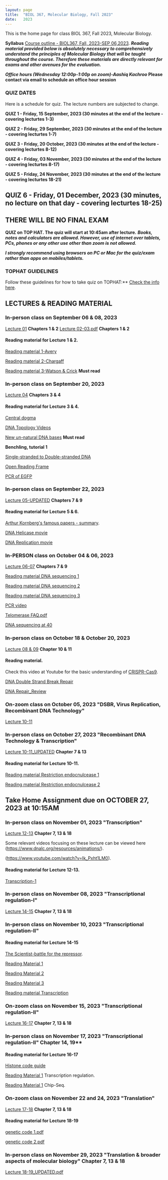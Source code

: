 ```yaml
---
layout: page
title:  "BIOL 367, Molecular Biology, Fall 2023"
date:   2023
---
```

This is the home page for class BIOL 367, Fall 2023, Molecular Biology.

**Syllabus**
[Course outline - BIOL367, Fall, 2023-SEP 06,2023](https://github.com/kachroolab/kachroolab/files/12529902/BIOL367_Fall2023.course.outline_09062023.pdf). 
**_Reading material provided below is absolutely necessary to comprehensively understand the principles of Molecular Biology that will be taught throughout the course. Therefore these materials are directly relevant for exams and other avenues for the evaluation._** 

**_Office hours (Wednesday 12:00p-1:00p on zoom)-Aashiq Kachroo_ Please contact via email to schedule an office hour session**


### **QUIZ DATES**
Here is a schedule for quiz. The lecture numbers are subjected to change.

**QUIZ 1 - Friday, 15 September, 2023 (30 minutes at the end of the lecture - covering lecturtes 1-3)**

**QUIZ 2 - Friday, 29 September, 2023 (30 minutes at the end of the lecture - covering lecturtes 1-7)**

**QUIZ 3 - Friday, 20 October, 2023 (30 minutes at the end of the lecture - covering lecturtes 8-12)**

**QUIZ 4 - Friday, 03 November, 2023 (30 minutes at the end of the lecture - covering lecturtes 8-17)**

**QUIZ 5 - Friday, 24 November, 2023 (30 minutes at the end of the lecture - covering lecturtes 18-21)**

## **QUIZ 6 - Friday, 01 December, 2023 (30 minutes, no lecture on that day - covering lecturtes 18-25)**


## **THERE WILL BE NO FINAL EXAM**

**QUIZ on TOP HAT. The quiz will start at 10:45am after lecture.** 
**_Books, notes and calculators are allowed. However, use of internet over tablets, PCs, phones or any other use other than zoom is not allowed._** 

**_I strongly recommend using browsers on PC or Mac for the quiz/exam rather than apps on mobiles/tablets._** 

### **TOPHAT GUIDELINES**
Follow these guidelines for how to take quiz on TOPHAT:** [Check the info here](https://support.tophat.com/s/article/Student-Starting-a-Test).

## **LECTURES & READING MATERIAL**

### **In-person class on September 06 & 08, 2023** 

[Lecture 01](https://github.com/kachroolab/kachroolab/files/12529927/Lecture.01.pdf) **Chapters 1 & 2**
[Lecture 02-03.pdf](https://github.com/kachroolab/kachroolab/files/12588977/Lecture.02-03.pdf) **Chapters 1 & 2**

#### Reading material for Lecture 1 & 2.

[Reading material 1-Avery](https://github.com/kachroolab/kachroolab/files/1612069/Avery.1944.pdf)

[Reading material 2-Chargaff](https://github.com/kachroolab/kachroolab/files/1612189/Chargaff.1950.pdf)

[Reading material 3-Watson & Crick](https://github.com/kachroolab/kachroolab/files/1612072/WatsonCrick.1953.pdf) **Must read**

### **In-person class on September 20, 2023**

[Lecture 04](https://github.com/kachroolab/kachroolab/files/12673964/Lecture.04_new.pdf) **Chapters 3 & 4** 

#### Reading material for Lecture 3 & 4.

[Central dogma](https://github.com/kachroolab/kachroolab/files/2373012/The.central.dogma_Crick.pdf)

[DNA Topology Videos](https://youtu.be/HyP0cEbqKTc) 

[New un-natural DNA bases](https://www.science.org/doi/10.1126/science.aat0971)  **Must read** 


**Benchling, tutorial 1**

[Single-stranded to Double-stranded DNA](https://benchling.com/s/seq-8aTNukCNhyxSX1ADFUua)

[Open Reading Frame](https://benchling.com/s/seq-joNMXHm2rItetsAgFM4K)

[PCR of EGFP](https://benchling.com/s/seq-hRjIhBueTToQQjuEqOhp)


### **In-person class on September 22, 2023** 

[Lecture 05-UPDATED](https://github.com/kachroolab/kachroolab/files/12693618/Lecture.05_Updated.pdf) **Chapters 7 & 9** 

#### Reading material for Lecture 5 & 6.

[Arthur Kornberg's famous papers - summary](https://profiles.nlm.nih.gov/ps/retrieve/Narrative/WH/p-nid/208). 

[DNA Helicase movie](https://www.youtube.com/watch?v=YzNuLsqMqyE&feature=youtu.be)

[DNA Replication movie](https://dnalc.cshl.edu/resources/3d/04-mechanism-of-replication-advanced.html)

### **In-PERSON class on October 04 & 06, 2023**

[Lecture 06-07](https://github.com/kachroolab/kachroolab/files/12797710/Lecture.06-07.pdf) **Chapters 7 & 9**

[Reading material DNA sequencing 1](https://github.com/kachroolab/kachroolab/files/1639518/DNA.seq.at.40.pdf)

[Reading material DNA sequencing 2](https://github.com/kachroolab/kachroolab/files/2408189/Next.gen.sequencing.1.pdf)

[Reading material DNA sequencing 3](https://github.com/kachroolab/kachroolab/files/2408188/Next.gen.sequencing.2.pdf)

[PCR video](https://dnalc.cshl.edu/view/15475-The-cycles-of-the-polymerase-chain-reaction-PCR-3D-animation.html)

[Telomerase FAQ.pdf](https://github.com/kachroolab/kachroolab/files/12797742/Telomerase.FAQ.pdf)

[DNA sequencing at 40](https://github.com/kachroolab/kachroolab/files/12821540/nature24286.pdf)

### **In-person class on October 18 & October 20, 2023**

[Lecture 08 & 09](https://github.com/kachroolab/kachroolab/files/12965928/Lecture.08-09.pdf) **Chapter 10 & 11**

#### Reading material.
Check this video at Youtube for the basic understanding of [CRISPR-Cas9](https://www.youtube.com/watch?v=6SL2eEUvycI). 

[DNA Double Strand Break Repair](https://github.com/kachroolab/kachroolab/files/2476633/DSBR.review.pdf) 

[DNA Repair_Review](https://github.com/kachroolab/kachroolab/files/12966860/s41392-021-00648-7.pdf)

### **On-zoom class on October 05, 2023** "DSBR, Virus Replication, Recombinant DNA Technology" 

[Lecture 10-11](https://github.com/kachroolab/kachroolab/files/13160517/Lecture.10-11_2023.pdf)

### **In-person class on October 27, 2023** "Recombinant DNA Technology & Transcription"

[Lecture 10-11_UPDATED](https://github.com/kachroolab/kachroolab/files/13227651/Lecture.10-11_UPDATED.pdf) **Chapter 7 & 13** 

#### Reading material for Lecture 10-11.

[Reading material Restriction endocnulcease 1](https://github.com/kachroolab/kachroolab/files/2476634/RE.2.pdf) 

[Reading material Restriction endocnulcease 2](https://github.com/kachroolab/kachroolab/files/2476635/RE.1.pdf) 


## **Take Home Assignment due on OCTOBER 27, 2023 at 10:15AM**

### **In-person class on November 01, 2023** "Transcription"

[Lecture 12-13](https://github.com/kachroolab/kachroolab/files/13218292/Lecture.12-13.pdf) **Chapter 7, 13 & 18**  

Some relevant videos focusing on these lecture can be viewed here 
(https://www.dnalc.org/resources/animations/).

(https://www.youtube.com/watch?v=Ik_Pxht1LM0).


#### Reading material for Lecture 12-13.

[Transcription-1](https://github.com/kachroolab/kachroolab/files/2484228/Transcription.1.pdf)

### **In-person class on November 08, 2023** "Transcriptional regulation-I"

[Lecture 14-15](https://github.com/kachroolab/kachroolab/files/13282520/Lecture.14-15.pdf) **Chapter 7, 13 & 18**  

### **In-person class on November 10, 2023** "Transcriptional regulation-II"

#### Reading material for Lecture 14-15

[The Scientist-battle for the repressor](https://www.youtube.com/watch?v=kdOgoTl9Fog).

[Reading Material 1](https://www.ncbi.nlm.nih.gov/books/NBK21683/)

[Reading Material 2](https://www.ncbi.nlm.nih.gov/books/NBK21954/)

[Reading Material 3](https://www.ncbi.nlm.nih.gov/pmc/articles/PMC3104267/)

[Reading material Transcription](https://github.com/kachroolab/kachroolab/files/2484228/Transcription.1.pdf) 

### **On-zoom class on November 15, 2023** "Transcriptional regulation-II"

[Lecture 16-17](https://github.com/kachroolab/kachroolab/files/13355077/Lecture.16-17.pdf) **Chapter 7, 13 & 18**  

### **In-person class on November 17, 2023** "Transcriptional regulation-II" **Chapter 14, 19****

#### Reading material for Lecture 16-17

[Histone code guide](https://github.com/kachroolab/kachroolab/files/2572344/Histone.code.mofication.guide.pdf)

[Reading Material 1](https://github.com/kachroolab/kachroolab/files/1781562/Transcriptio.Euk1.pdf) Transcription regulation.

[Reading Material 1](https://github.com/kachroolab/kachroolab/files/1781563/Transcriptio.Euk2.pdf) Chip-Seq.

### **On-zoom class on November 22 and 24, 2023** "Translation"

[Lecture 17-18](https://github.com/kachroolab/kachroolab/files/13432098/Lecture.18-19.pdf) **Chapter 7, 13 & 18**  

#### Reading material for Lecture 18-19

[genetic code 1.pdf](https://github.com/kachroolab/kachroolab/files/3856344/genetic.code.1.pdf)

[genetic code 2.pdf](https://github.com/kachroolab/kachroolab/files/3856345/genetic.code.2.pdf)

### **In-person class on November 29, 2023** "Translation & broader aspects of molecular biology" **Chapter 7, 13 & 18**  

[Lecture 18-19_UPDATED.pdf](https://github.com/kachroolab/kachroolab/files/13492138/Lecture.18-19_UPDATED.pdf)




